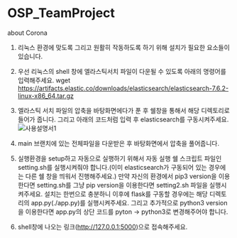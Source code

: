 # OSP_TeamProject

about Corona
1. 리눅스 환경에 맞도록 그리고 원활히 작동하도록 하기 위해 설치가 필요한 요소들이 있습니다.
2. 우선 리눅스의 shell 창에 엘라스틱서치 파일이 다운될 수 있도록 아래의 명령어를 입력해주세요. 
wget https://artifacts.elastic.co/downloads/elasticsearch/elasticsearch-7.6.2-linux-x86_64.tar.gz
3. 엘라스틱 서치 파일의 압축을 바탕화면에다가 푼 후 쉘창을 통해서 해당 디렉토리로 들어가 줍니다. 그리고 아래의 코드처럼 입력 후 elasticsearch를 구동시켜주세요.
 ![사용설명서1](https://user-images.githubusercontent.com/18253618/123070172-7cb97a80-d44e-11eb-9b70-b91a7cc3035f.jpg)

3. main 브랜치에 있는 전체파일을 다운받은 후 바탕화면에서 압축을 풀어줍니다.
4. 실행환경을 setup하고 자동으로 실행하기 위해서 자동 실행 쉘 스크립트 파일인 setting.sh를 실행시켜줘야 합니다.(이미 elasticsearch가 구동되어 있는 경우에는 다른 쉘 창을 띄워서 진행해주세요.) 만약 자신의 환경에서 pip3 version을 이용한다면 setting.sh를 그냥 pip version을 이용한다면 setting2.sh 파일을 실행시켜주세요. 설치는 한번으로 충분하니 이후에 flask를 구동할 경우에는 해당 디렉토리의 app.py(./app.py)를 실행시켜주세요. 그리고 추가적으로 python3 version을 이용한다면 app.py의 상단 코드를 pyton -> python3로 변경해주어야 합니다.
5. shell창에 나오는 링크(http://127.0.0.1:5000)으로 접속해주세요.
